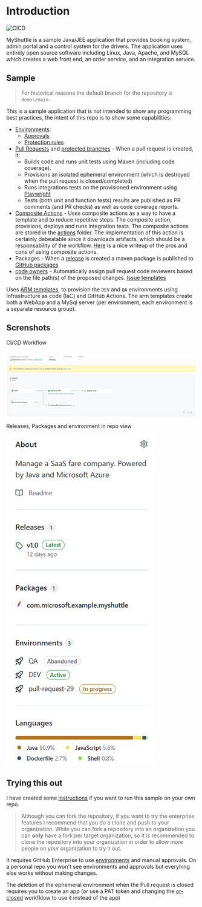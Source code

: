 # Introduction

![CICD](https://github.com/tspascoal-demo2/MyShuttle/workflows/CICD/badge.svg)

MyShuttle is a sample Java/JEE application that provides booking system, admin portal and a control system for the drivers. The application uses entirely open source software including Linux, Java, Apache, and MySQL which creates a web front end, an order service, and an integration service.

## Sample

> For historical reasons the default branch for the repository is `demos/main`.

This is a sample application that is not intended to show any programming best practices, the intent of this repo is to show some capabilities:

- [Environments](https://docs.github.com/en/actions/deployment/environments):
  - [Approvals](https://docs.github.com/en/actions/managing-workflow-runs/reviewing-deployments)
  - [Protection rules](https://docs.github.com/en/actions/deployment/environments#environment-protection-rules)
- [Pull Requests](https://docs.github.com/en/github/collaborating-with-pull-requests/proposing-changes-to-your-work-with-pull-requests/about-pull-requests) and [protected branches](https://docs.github.com/en/repositories/configuring-branches-and-merges-in-your-repository/defining-the-mergeability-of-pull-requests/about-protected-branches#require-status-checks-before-merging) - When a pull request is created, it:
  - Builds code and runs unit tests using Maven (including code coverage).
  - Provisions an isolated ephemeral environment (which is destroyed when the pull request is closed/completed)
  - Runs integrations tests on the provisioned environment using [Playwright](https://playwright.dev/)
  - Tests (both unit and function tests) results are published as PR comments (and PR checks) as well as code coverage reports.
- [Composite Actions](https://docs.github.com/en/actions/creating-actions/creating-a-composite-action) - Uses composite actions as a way to have a template and to reduce repetitive steps. The composite action, provisions, deploys and runs integration tests. The composite actions are stored in the [actions](actions) folder. The implementation of this action is certainly debeatable since it downloads artifacts, which should be a responsability of the workflow. [Here](https://colinsalmcorner.com/github-composite-actions) is a nice writeup of the pros and cons of using composite actions.
- Packages - When a [release](https://docs.github.com/en/repositories/releasing-projects-on-github/about-releases) is created a maven package is published to [GitHub packages](https://github.com/features/packages)
- [code owners](https://docs.github.com/en/repositories/managing-your-repositorys-settings-and-features/customizing-your-repository/about-code-owners) - Automatically assign pull request code reviewers  based on the file path(s) of the proposed changes.
[Issue templates](https://docs.github.com/en/communities/using-templates-to-encourage-useful-issues-and-pull-requests/configuring-issue-templates-for-your-repository)

Uses [ARM templates](), to provision the `DEV` and `QA` environments using Infrastructure as code (IaC) and GitHub Actions. The arm templates create both a WebApp and a MySql server (per environment, each environment is a separate resource group).

## Screnshots

CI/CD Workflow

![CI/CD Workflow](./docs/ci-cd-workflow.png)

Releases, Packages and environment in repo view

![Releases, Packages and environment](./docs/releases-packages-environment.png)

## Trying this out

I have created some [instructions](./docs/configuring.md) if you want to run this sample  on your own repo.

> Although you can fork the repository, if you want to try the enterprise features I recommend that you do a clone and push to your organization. While you can fork a repository into an organization you can **only** have a fork per target organization, so it is recommended to clone the repository into your organization in order to allow more people on _your_ organization to try it out.

It requires GitHub Enterprise to use [environments](https://docs.github.com/en/actions/deployment/environments) and manual approvals. On a personal repo you won't see environments and approvals but everyhing else works without making changes.

The deletion of the ephemeral environment when the Pull request is closed requires you to create an app (or use a PAT token and changing the [or-closed](.github/workflows/pr-closed.yml) workfklow to use it instead of the app)

